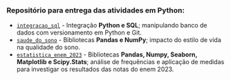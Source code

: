 ### Repositório para entrega das atividades em Python:

- [`integracao_sql`](https://github.com/milexias/bootcamp_data_analytics/blob/main/integracao_sql.py) - Integração **Python e SQL**; manipulando banco de dados com versionamento em Python e Git.
- [`saude_do_sono`](https://github.com/milexias/bootcamp_data_analytics/blob/main/saude_do_sono.ipynb) - Bibliotecas **Pandas e NumPy**; impacto do estilo de vida na qualidade do sono. 
- [`estatistica_enem_2023`](https://github.com/milexias/bootcamp_data_analytics/blob/main/estatistica_enem_2023.ipynb) - Bibliotecas **Pandas, Numpy, Seaborn, Matplotlib e Scipy.Stats**; análise de frequências e aplicação de medidas para investigar os resultados das notas do enem 2023. 